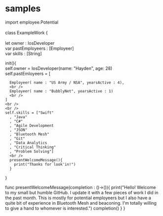 # samples

import employee.Potential  
<br />
class ExampleWork {  
  <br />
  let owner          : IosDeveloper
  <br />
  var pastEmployeers : [Employeer] 
  <br />
  var skills         : [String]
  <br />
  
  init(){
  <br />
    self.owner = IosDeveloper(name: "Hayden", age: 28)
    <br />
    self.pastEmloyeers = [<br />
    
      Employeer( name : "US Army / NSA", yearsActive : 4),
      <br />
      Employeer( name : "BubblyNet", yearsActive : 1)
      <br />
    ]
    <br />
    <br />
    self.skills = ["Swift"
      , "Java"
      , "C#"
      , "Agile Development
      , "JSON"
      , "Bluetooth Mesh"
      , "Git"
      , "Data Analytics
      , "Critical Thinking"
      , "Problem Solving"]
      <br />
      presentWelcomeMessage(){
        print("Thanks for look'in!")
      }
  }
  
  
  func presentWelcomeMessage(completion : ()->()){
    print("Hello! Welcome to my small but humble GitHub. I update it with a few pieces of work I did in the past    month. This is mostly for potential employeers but I also have a quite bit of experience in Bluetooth Mesh and beaconing. I'm totally willing to give a hand to whomever is interested.")
    completion()
  }
}
